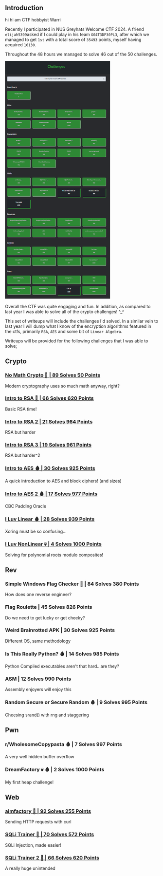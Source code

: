 ## Introduction

hi hi am CTF hobbyist Warri

Recently I participated in NUS Greyhats Welcome CTF 2024. A friend `elijah5399`asked if I could play in his team `G04T3DP30PL3`, after which we managed to get `1st` with a total score of `35493` points, myself having acquired `16130`.

Throughout the 48 hours we managed to solve 46 out of the 50 challenges.

![alt text](images/challenges.png)

Overall the CTF was quite engaging and fun. In addition, as compared to last year I was able to solve all of the crypto challenges! ^_^

This set of writeups will include the challenges I'd solved. In a similar vein to last year I will dump what I know of the encryption algorithms featured in the ctfs, primarily `RSA`, `AES` and some bit of `Linear Algebra`.

Writeups will be provided for the following challenges that I was able to solve;

## Crypto
### [No Math Crypto 🍼 | 89 Solves 50 Points](crypto_no_math_crypto.md)
Modern cryptography uses so much math anyway, right?
### [Intro to RSA 🍼 | 66 Solves 620 Points](crypto_intro_to_rsa.md)
Basic RSA time!
### [Intro to RSA 2 | 21 Solves 964 Points](crypto_intro_to_rsa_2.md)
RSA but harder
### [Intro to RSA 3 | 19 Solves 961 Points](crypto_intro_to_rsa_3.md)
RSA but harder^2
### [Intro to AES 🩸 | 30 Solves 925 Points](crypto_intro_to_aes.md)
A quick introduction to AES and block ciphers! (and sizes)
### [Intro to AES 2 🩸 | 17 Solves 977 Points](crypto_intro_to_aes_2.md)
CBC Padding Oracle
### [I Luv Linear 🩸 | 28 Solves 939 Points](crypto_i_luv_linear.md)
Xoring must be so confusing...
### [I Luv NonLinear 💀 | 4 Solves 1000 Points](crypto_i_luv_nonlinear.md)
Solving for polynomial roots modulo composites!

## Rev
### Simple Windows Flag Checker 🍼 | 84 Solves 380 Points
How does one reverse engineer?
### Flag Roulette | 45 Solves 826 Points
Do we need to get lucky or get cheeky?
### Weird Brainrotted APK | 30 Solves 925 Points
Different OS, same methodology
### Is This Really Python? 🩸 | 14 Solves 985 Points
Python Compiled executables aren't that hard...are they?
### ASM | 12 Solves 990 Points
Assembly enjoyers will enjoy this
### Random Secure or Secure Random 🩸 | 9 Solves 995 Points
Cheesing srand() with rng and staggering

## Pwn
### r/WholesomeCopypasta 🩸 | 7 Solves 997 Points
A very well hidden buffer overflow
### DreamFactory 💀 🩸 | 2 Solves 1000 Points
My first heap challenge!

## Web
### [aimfactory 🍼 | 92 Solves 255 Points](web_aimfactory.md)
Sending HTTP requests with curl
### [SQLi Trainer 🍼 | 70 Solves 572 Points](web_sqli_trainer.md)
SQLi Injection, made easier!
### [SQLi Trainer 2 🍼 | 66 Solves 620 Points](web_sqli_trainer_2.md)
A really huge unintended

